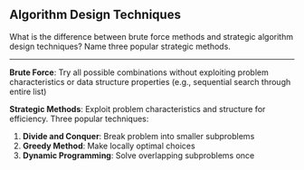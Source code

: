 ## Algorithm Design Techniques

What is the difference between brute force methods and strategic algorithm design techniques? Name three popular strategic methods.

---

**Brute Force**: Try all possible combinations without exploiting problem characteristics or data structure properties (e.g., sequential search through entire list)

**Strategic Methods**: Exploit problem characteristics and structure for efficiency. Three popular techniques:
1. **Divide and Conquer**: Break problem into smaller subproblems
2. **Greedy Method**: Make locally optimal choices
3. **Dynamic Programming**: Solve overlapping subproblems once

